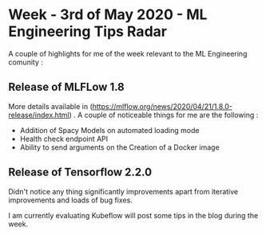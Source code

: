 # Week - 3rd of May 2020 - ML Engineering Tips Radar

A couple of highlights for me of the week relevant to the ML Engineering comunity :

## Release of MLFLow 1.8 
More details available in (https://mlflow.org/news/2020/04/21/1.8.0-release/index.html) . A couple of noticeable things for me 
are the following :

* Addition of Spacy Models on automated loading mode
* Health check endpoint API
* Ability to send arguments on the Creation of a Docker image


## Release of Tensorflow 2.2.0  
Didn't notice any thing significantly improvements apart from iterative improvements and loads of bug fixes.

I am currently evaluating Kubeflow will post some tips in the blog during the week.

